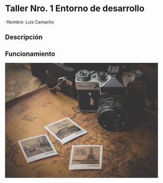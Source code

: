 # Taller Nro. 1 Entorno de desarrollo

-Nombre: Luis Camacho

## Descripción

## Funcionamiento


![](Img/camera-1130731.jpg)
